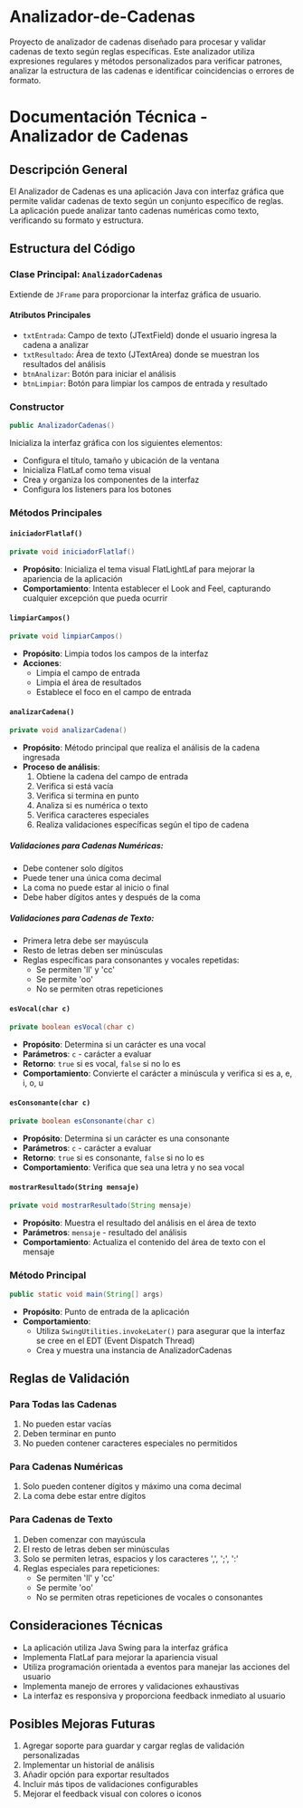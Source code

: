 # Analizador-de-Cadenas
Proyecto de analizador de cadenas diseñado para procesar y validar cadenas de texto según reglas específicas. Este analizador utiliza expresiones regulares y métodos personalizados para verificar patrones, analizar la estructura de las cadenas e identificar coincidencias o errores de formato.

# Documentación Técnica - Analizador de Cadenas

## Descripción General
El Analizador de Cadenas es una aplicación Java con interfaz gráfica que permite validar cadenas de texto según un conjunto específico de reglas. La aplicación puede analizar tanto cadenas numéricas como texto, verificando su formato y estructura.

## Estructura del Código

### Clase Principal: `AnalizadorCadenas`
Extiende de `JFrame` para proporcionar la interfaz gráfica de usuario.

#### Atributos Principales
- `txtEntrada`: Campo de texto (JTextField) donde el usuario ingresa la cadena a analizar
- `txtResultado`: Área de texto (JTextArea) donde se muestran los resultados del análisis
- `btnAnalizar`: Botón para iniciar el análisis
- `btnLimpiar`: Botón para limpiar los campos de entrada y resultado

### Constructor
```java
public AnalizadorCadenas()
```
Inicializa la interfaz gráfica con los siguientes elementos:
- Configura el título, tamaño y ubicación de la ventana
- Inicializa FlatLaf como tema visual
- Crea y organiza los componentes de la interfaz
- Configura los listeners para los botones

### Métodos Principales

#### `iniciadorFlatlaf()`
```java
private void iniciadorFlatlaf()
```
- **Propósito**: Inicializa el tema visual FlatLightLaf para mejorar la apariencia de la aplicación
- **Comportamiento**: Intenta establecer el Look and Feel, capturando cualquier excepción que pueda ocurrir

#### `limpiarCampos()`
```java
private void limpiarCampos()
```
- **Propósito**: Limpia todos los campos de la interfaz
- **Acciones**:
  - Limpia el campo de entrada
  - Limpia el área de resultados
  - Establece el foco en el campo de entrada

#### `analizarCadena()`
```java
private void analizarCadena()
```
- **Propósito**: Método principal que realiza el análisis de la cadena ingresada
- **Proceso de análisis**:
  1. Obtiene la cadena del campo de entrada
  2. Verifica si está vacía
  3. Verifica si termina en punto
  4. Analiza si es numérica o texto
  5. Verifica caracteres especiales
  6. Realiza validaciones específicas según el tipo de cadena

##### Validaciones para Cadenas Numéricas:
- Debe contener solo dígitos
- Puede tener una única coma decimal
- La coma no puede estar al inicio o final
- Debe haber dígitos antes y después de la coma

##### Validaciones para Cadenas de Texto:
- Primera letra debe ser mayúscula
- Resto de letras deben ser minúsculas
- Reglas específicas para consonantes y vocales repetidas:
  - Se permiten 'll' y 'cc'
  - Se permite 'oo'
  - No se permiten otras repeticiones

#### `esVocal(char c)`
```java
private boolean esVocal(char c)
```
- **Propósito**: Determina si un carácter es una vocal
- **Parámetros**: `c` - carácter a evaluar
- **Retorno**: `true` si es vocal, `false` si no lo es
- **Comportamiento**: Convierte el carácter a minúscula y verifica si es a, e, i, o, u

#### `esConsonante(char c)`
```java
private boolean esConsonante(char c)
```
- **Propósito**: Determina si un carácter es una consonante
- **Parámetros**: `c` - carácter a evaluar
- **Retorno**: `true` si es consonante, `false` si no lo es
- **Comportamiento**: Verifica que sea una letra y no sea vocal

#### `mostrarResultado(String mensaje)`
```java
private void mostrarResultado(String mensaje)
```
- **Propósito**: Muestra el resultado del análisis en el área de texto
- **Parámetros**: `mensaje` - resultado del análisis
- **Comportamiento**: Actualiza el contenido del área de texto con el mensaje

### Método Principal
```java
public static void main(String[] args)
```
- **Propósito**: Punto de entrada de la aplicación
- **Comportamiento**: 
  - Utiliza `SwingUtilities.invokeLater()` para asegurar que la interfaz se cree en el EDT (Event Dispatch Thread)
  - Crea y muestra una instancia de AnalizadorCadenas

## Reglas de Validación

### Para Todas las Cadenas
1. No pueden estar vacías
2. Deben terminar en punto
3. No pueden contener caracteres especiales no permitidos

### Para Cadenas Numéricas
1. Solo pueden contener dígitos y máximo una coma decimal
2. La coma debe estar entre dígitos

### Para Cadenas de Texto
1. Deben comenzar con mayúscula
2. El resto de letras deben ser minúsculas
3. Solo se permiten letras, espacios y los caracteres ',', ';', ':'
4. Reglas especiales para repeticiones:
   - Se permiten 'll' y 'cc'
   - Se permite 'oo'
   - No se permiten otras repeticiones de vocales o consonantes

## Consideraciones Técnicas
- La aplicación utiliza Java Swing para la interfaz gráfica
- Implementa FlatLaf para mejorar la apariencia visual
- Utiliza programación orientada a eventos para manejar las acciones del usuario
- Implementa manejo de errores y validaciones exhaustivas
- La interfaz es responsiva y proporciona feedback inmediato al usuario

## Posibles Mejoras Futuras
1. Agregar soporte para guardar y cargar reglas de validación personalizadas
2. Implementar un historial de análisis
3. Añadir opción para exportar resultados
4. Incluir más tipos de validaciones configurables
5. Mejorar el feedback visual con colores o iconos
